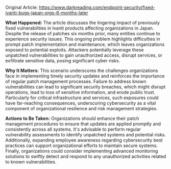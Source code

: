 Original Article: https://www.darkreading.com/endpoint-security/fixed-ivanti-bugs-japan-orgs-6-months-later

**What Happened:** The article discusses the lingering impact of previously fixed vulnerabilities in Ivanti products affecting organizations in Japan. Despite the release of patches six months prior, many entities continue to experience security issues. This ongoing problem highlights difficulties in prompt patch implementation and maintenance, which leaves organizations exposed to potential exploits. Attackers potentially leverage these unpatched vulnerabilities to gain unauthorized access, disrupt services, or exfiltrate sensitive data, posing significant cyber risks.

**Why It Matters:** This scenario underscores the challenges organizations face in implementing timely security updates and reinforces the importance of regular patch management processes. Failure to address known vulnerabilities can lead to significant security breaches, which might disrupt operations, lead to loss of sensitive information, and erode public trust. Particularly for critical infrastructure and services, such exposures could have far-reaching consequences, underscoring cybersecurity as a vital component of organizational resilience and risk management strategies.

**Actions to Be Taken:** Organizations should enhance their patch management procedures to ensure that updates are applied promptly and consistently across all systems. It's advisable to perform regular vulnerability assessments to identify unpatched systems and potential risks. Additionally, expanding employee awareness regarding cybersecurity best practices can support organizational efforts to maintain secure systems. Finally, organizations could consider implementing advanced monitoring solutions to swiftly detect and respond to any unauthorized activities related to known vulnerabilities.